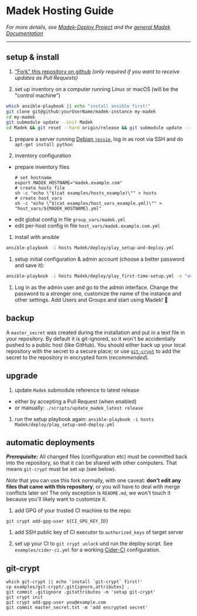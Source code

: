 # Madek Hosting Guide

*For more details, see [Madek-Deploy Project](https://github.com/Madek/madek-deploy)
and the [general Madek Documentation](https://madek.readthedocs.io/)*

---

## setup & install

1. ["Fork" this repository on github](https://github.com/Madek/madek-instance/fork)
  *(only required if you want to receive updates as Pull Requests)*

1. set up inventory on a computer running Linux or macOS (will be the "control machine")
  ```sh
  which ansible-playbook || echo "install ansible first!"
  git clone git@github:yourUserName/madek-instance my-madek
  cd my-madek
  git submodule update --init Madek
  cd Madek && git reset --hard origin/release && git submodule update --init --recursive deploy && cd -
  ```

1. prepare a server running [Debian `jessie`](https://www.debian.org/releases/jessie/),
  log in as root via SSH and do `apt-get install python`

1. inventory configuration
  - prepare inventory files
    ```
    # set hostname
    export MADEK_HOSTNAME="madek.example.com"
    # create hosts file
    sh -c "echo \"$(cat examples/hosts_example)\"" > hosts
    # create host_vars
    sh -c "echo \"$(cat examples/host_vars_example.yml)\"" > "host_vars/${MADEK_HOSTNAME}.yml"
    ```
  - edit global config in file `group_vars/madek.yml`
  - edit per-host config in file `host_vars/madek.example.com.yml`

1. install with ansible
  ```sh
  ansible-playbook -i hosts Madek/deploy/play_setup-and-deploy.yml
  ```

1. setup initial configuration & admin account (choose a better password and save it):
  ```sh
  ansible-playbook -i hosts Madek/deploy/play_first-time-setup.yml -e "admin_password=supersecret"
  ```

1. Log in as the admin user and go to the admin interface.
   Change the password to a stronger one, customize the name of the instance and other settings.
   Add Users and Groups and start using Madek! 🎉

## backup

A `master_secret` was created during the installation and put in a text file
in your repository.
By default it is git-ignored, so it won't be accidentially pushed to a public
host (like GitHub).
You should either back up your local repository with the secret to a secure place;
or use [`git-crypt`](https://www.agwa.name/projects/git-crypt/) to add the
secret to the repository in encrypted form (*recommended*).

## upgrade

1. update `Madek` submodule reference to latest release
  - either by accepting a Pull Request (when enabled)
  - or manually: `./scripts/update_madek_latest release`

1. run the setup playbook again: `ansible-playbook -i hosts Madek/deploy/play_setup-and-deploy.yml`

## automatic deployments

***Prerequisite:*** All changed files (configuration etc) must be committed back into the repository,
so that it can be shared with other computers.
That means `git-crypt` must be set up (see below).

*Note* that you can use this fork normally, with one caveat:
**don't edit any files that came with this repository**, or you will have to deal with merge conflicts later on!
The only exception is `README.md`, we won't touch it because you'll likely want to customize it.

1. add GPG of your trusted CI machine to the repo:
  ```
  git crypt add-gpg-user ${CI_GPG_KEY_ID}
  ```

1. add SSH public key of CI executor to `authorized_keys` of target server

1. set up your CI to `git crypt unlock` und run the deploy script.
  See `examples/cider-ci.yml` for a working [Cider-CI](https://cider-ci.info) configuration.

## git-crypt

```
which git-crypt || echo 'install `git-crypt` first!'
cp examples/git-crypt/.git{ignore,attributes} .
git commit .gitignore .gitattributes -m 'setup git-crypt'
git crypt init
git crypt add-gpg-user you@example.com
git commit master_secret.txt -m 'add encrypted secret'
```
